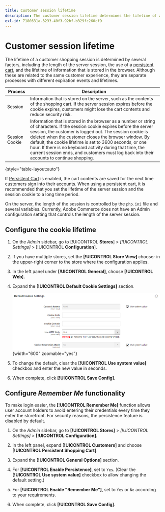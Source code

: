 ```yaml
---
title: Customer session lifetime
description: The customer session lifetime determines the lifetime of a customer shopping session.
exl-id: 7180631a-3233-40f3-92bf-b329fc260cf9
---
```

# Customer session lifetime

The lifetime of a customer shopping session is determined by several factors, including the length of the server session, the use of a [persistent cart](../stores-purchase/cart-persistent.md), and the lifetime of information that is stored in the browser. Although these are related to the same customer experience, they are separate processes with different expiration events and lifetimes.

|Process|Description|
| --- | --- |
| Session | Information that is stored on the server, such as the contents of the shopping cart. If the server session expires before the cookie expires, customers might lose the cart contents and reduce security risk. |
| Session Cookie | Information that is stored in the browser as a number or string of characters. If the session cookie expires before the server session, the customer is logged out. The session cookie is deleted when the customer closes the browser window. By default, the cookie lifetime is set to 3600 seconds, or one hour. If there is no keyboard activity during that time, the current session ends, and customers must log back into their accounts to continue shopping. |

{style="table-layout:auto"}

If [Persistent Cart](../stores-purchase/cart-persistent.md) is enabled, the cart contents are saved for the next time customers sign into their accounts. When using a persistent cart, it is recommended that you set the lifetime of the server session and the session cookie to a long time period.

On the server, the length of the session is controlled by the `php.ini` file and several variables. Currently, Adobe Commerce does not have an Admin configuration setting that controls the length of the server session.

## Configure the cookie lifetime

1. On the _Admin_ sidebar, go to [!UICONTROL **Stores**] > _[!UICONTROL Settings]_ > [!UICONTROL **Configuration**].

1. If you have multiple stores, set the **[!UICONTROL Store View]** chooser in the upper-right corner to the store where the configuration applies.

1. In the left panel under **[!UICONTROL General]**, choose **[!UICONTROL Web]**.

1. Expand the **[!UICONTROL Default Cookie Settings]** section.

   ![Default Cookie Settings](../configuration-reference/general/assets/web-default-cookie-settings.png){width="600" zoomable="yes"}

1. To change the default, clear the **[!UICONTROL Use system value]** checkbox and enter the new value in seconds.

1. When complete, click **[!UICONTROL Save Config]**.

## Configure _Remember Me_ functionality

To make login easier, the **[!UICONTROL Remember Me]** function allows user account holders to avoid entering their credentials every time they enter the storefront. For security reasons, the persistence feature is disabled by default.

1. On the _Admin_ sidebar, go to **[!UICONTROL Stores]** > _[!UICONTROL Settings]_ > **[!UICONTROL Configuration]**.

1. In the left panel, expand **[!UICONTROL Customers]** and choose **[!UICONTROL Persistent Shopping Cart]**.

1. Expand the **[!UICONTROL General Options]** section.

1. For **[!UICONTROL Enable Persistence]**, set to `Yes`. (Clear the **[!UICONTROL Use system value]** checkbox to allow changing the default setting.)

1. For **[!UICONTROL Enable "Remember Me"]**, set to `Yes` or `No` according to your requirements.

1. When complete, click **[!UICONTROL Save Config]**.
